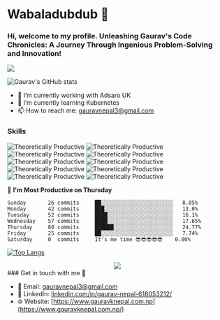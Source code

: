 #                                                                 Wabaladubdub 👋

### Hi, welcome to my profile. Unleashing Gaurav's Code Chronicles: A Journey Through Ingenious Problem-Solving and Innovation!

![](https://komarev.com/ghpvc/?username=gauravnepal3&style=flat-square&color=blueviolet)

![Gaurav's GitHub stats](https://github-readme-stats.vercel.app/api?username=gauravnepal3&show_icons=true)

- 🔭 I’m currently working with Adsaro UK
- 🌱 I’m currently learning Kubernetes
- 📫 How to reach me: gauravnepal3@gmail.com

### Skills 
![Theoretically Productive](https://img.shields.io/badge/Javascript-F7DF1E?style=for-the-badge&logo=javascript&logoColor=black)
![Theoretically Productive](https://img.shields.io/badge/HTML-E34F26?style=for-the-badge&logo=html5&logoColor=black)
![Theoretically Productive](https://img.shields.io/badge/CSS-1572B6?style=for-the-badge&logo=css3&logoColor=black)
![Theoretically Productive](https://img.shields.io/badge/TailwindCSS-06B6D4?style=for-the-badge&logo=tailwindcss&logoColor=black)
![Theoretically Productive](https://img.shields.io/badge/ReactJS-61DAFB?style=for-the-badge&logo=react&logoColor=black)
![Theoretically Productive](https://img.shields.io/badge/Node.js-339933?style=for-the-badge&logo=nodedotjs&logoColor=black)
![Theoretically Productive](https://img.shields.io/badge/.NET-512BD4?style=for-the-badge&logo=dotnet&logoColor=black)
![Theoretically Productive](https://img.shields.io/badge/Git-F05032?style=for-the-badge&logo=git&logoColor=black)
![Theoretically Productive](https://img.shields.io/badge/TypeScript-3178C6?style=for-the-badge&logo=typescript&logoColor=black)
![Theoretically Productive](https://img.shields.io/badge/Next.js-000000?style=for-the-badge&logo=nextdotjs&logoColor=white)

📅 **I'm Most Productive on Thursday** 

```text
Sunday       26 commits     ██░░░░░░░░░░░░░░░░░░░░░░░   8.05%
Monday       42 commits     ███░░░░░░░░░░░░░░░░░░░░░░   13.0% 
Tuesday      52 commits     ████░░░░░░░░░░░░░░░░░░░░░   16.1% 
Wednesday    57 commits     ████░░░░░░░░░░░░░░░░░░░░░   17.65% 
Thursday     80 commits     ██████░░░░░░░░░░░░░░░░░░░   24.77% 
Friday       25 commits     ██░░░░░░░░░░░░░░░░░░░░░░░   7.74% 
Saturday     0  commits     It's me time 😎😎😎😎😎    0.00% 
```

[![Top Langs](https://github-readme-stats.vercel.app/api/top-langs/?username=gauravnepal3)](https://github.com/gauravnepal3/github-readme-stats)


<div align="center"> <img src="https://github-readme-streak-stats.herokuapp.com/?user=gauravnepal3&theme=radical" /> </div>
### Get in touch with me 👀

- 📧 Email: [gauravnepal3@gmail.com](mailto:gauravnepal3@gmail.com)
- 💼 LinkedIn: [linkedin.com/in/gaurav-nepal-618053212/](https://www.linkedin.com/in/gaurav-nepal-618053212/)
- 🌐 Website: [https://www.gauravknepal.com.np](https://www.gauravknepal.com.np/)

